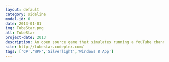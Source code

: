 ```yaml
---
layout: default
category: sideline
modal-id: 6
date: 2013-01-01
img: TubeStar.png
alt: TubeStar
project-date: 2013
description: An open source game that simulates running a YouTube channel.<br/>Over 300 000 downloads.
site: http://tubestar.codeplex.com/
tags: ['C#','WPF','Silverlight','Windows 8 App']
---
```

